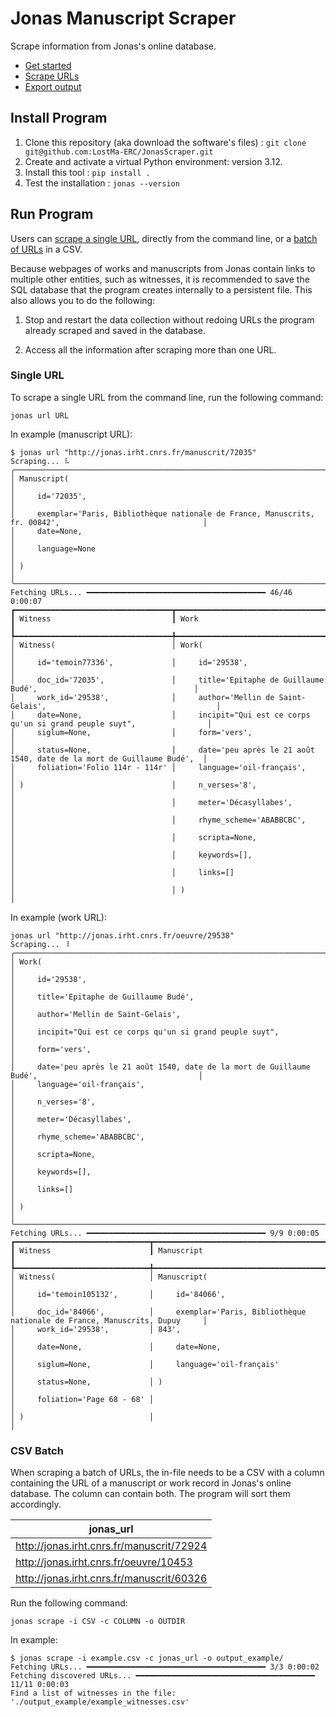 # Jonas Manuscript Scraper

Scrape information from Jonas's online database.

- [Get started](#install-program)
- [Scrape URLs](#run-program)
- [Export output](#export-output)

## Install Program

1. Clone this repository (aka download the software's files) : `git clone git@github.com:LostMa-ERC/JonasScraper.git`
2. Create and activate a virtual Python environment: version 3.12.
3. Install this tool : `pip install .`
4. Test the installation : `jonas --version`

## Run Program

Users can [scrape a single URL](#single-url), directly from the command line, or a [batch of URLs](#csv-batch) in a CSV.

Because webpages of works and manuscripts from Jonas contain links to multiple other entities, such as witnesses, it is recommended to save the SQL database that the program creates internally to a persistent file. This also allows you to do the following:

1. Stop and restart the data collection without redoing URLs the program already scraped and saved in the database.

2. Access all the information after scraping more than one URL.

### Single URL

To scrape a single URL from the command line, run the following command:

```shell
jonas url URL
```

In example (manuscript URL):

```console
$ jonas url "http://jonas.irht.cnrs.fr/manuscrit/72035"
Scraping... ⠧
╭───────────────────────────────────────────────────────────────────────────────────────────────────────────────╮
│ Manuscript(                                                                                                   │
│     id='72035',                                                                                               │
│     exemplar='Paris, Bibliothèque nationale de France, Manuscrits, fr. 00842',                                │
│     date=None,                                                                                                │
│     language=None                                                                                             │
│ )                                                                                                             │
╰───────────────────────────────────────────────────────────────────────────────────────────────────────────────╯
Fetching URLs... ━━━━━━━━━━━━━━━━━━━━━━━━━━━━━━━━━━━━━━━━ 46/46 0:00:07
┏━━━━━━━━━━━━━━━━━━━━━━━━━━━━━━━━━━━┳━━━━━━━━━━━━━━━━━━━━━━━━━━━━━━━━━━━━━━━━━━━━━━━━━━━━━━━━━━━━━━━━━━━━━━━━━━━┓
┃ Witness                           ┃ Work                                                                      ┃
┡━━━━━━━━━━━━━━━━━━━━━━━━━━━━━━━━━━━╇━━━━━━━━━━━━━━━━━━━━━━━━━━━━━━━━━━━━━━━━━━━━━━━━━━━━━━━━━━━━━━━━━━━━━━━━━━━┩
│ Witness(                          │ Work(                                                                     │
│     id='temoin77336',             │     id='29538',                                                           │
│     doc_id='72035',               │     title='Epitaphe de Guillaume Budé',                                   │
│     work_id='29538',              │     author='Mellin de Saint-Gelais',                                      │
│     date=None,                    │     incipit="Qui est ce corps qu'un si grand peuple suyt",                │
│     siglum=None,                  │     form='vers',                                                          │
│     status=None,                  │     date='peu après le 21 août 1540, date de la mort de Guillaume Budé',  │
│     foliation='Folio 114r - 114r' │     language='oil-français',                                              │
│ )                                 │     n_verses='8',                                                         │
│                                   │     meter='Décasyllabes',                                                 │
│                                   │     rhyme_scheme='ABABBCBC',                                              │
│                                   │     scripta=None,                                                         │
│                                   │     keywords=[],                                                          │
│                                   │     links=[]                                                              │
│                                   │ )                                                                         │
```

In example (work URL):

```console
jonas url "http://jonas.irht.cnrs.fr/oeuvre/29538"
Scraping... ⠸
╭─────────────────────────────────────────────────────────────────────────────────────────────────────────────╮
│ Work(                                                                                                       │
│     id='29538',                                                                                             │
│     title='Epitaphe de Guillaume Budé',                                                                     │
│     author='Mellin de Saint-Gelais',                                                                        │
│     incipit="Qui est ce corps qu'un si grand peuple suyt",                                                  │
│     form='vers',                                                                                            │
│     date='peu après le 21 août 1540, date de la mort de Guillaume Budé',                                    │
│     language='oil-français',                                                                                │
│     n_verses='8',                                                                                           │
│     meter='Décasyllabes',                                                                                   │
│     rhyme_scheme='ABABBCBC',                                                                                │
│     scripta=None,                                                                                           │
│     keywords=[],                                                                                            │
│     links=[]                                                                                                │
│ )                                                                                                           │
╰─────────────────────────────────────────────────────────────────────────────────────────────────────────────╯
Fetching URLs... ━━━━━━━━━━━━━━━━━━━━━━━━━━━━━━━━━━━━━━━━ 9/9 0:00:05
┏━━━━━━━━━━━━━━━━━━━━━━━━━━━━━━┳━━━━━━━━━━━━━━━━━━━━━━━━━━━━━━━━━━━━━━━━━━━━━━━━━━━━━━━━━━━━━━━━━━━━━━━━━━━━━━┓
┃ Witness                      ┃ Manuscript                                                                   ┃
┡━━━━━━━━━━━━━━━━━━━━━━━━━━━━━━╇━━━━━━━━━━━━━━━━━━━━━━━━━━━━━━━━━━━━━━━━━━━━━━━━━━━━━━━━━━━━━━━━━━━━━━━━━━━━━━┩
│ Witness(                     │ Manuscript(                                                                  │
│     id='temoin105132',       │     id='84066',                                                              │
│     doc_id='84066',          │     exemplar='Paris, Bibliothèque nationale de France, Manuscrits, Dupuy     │
│     work_id='29538',         │ 843',                                                                        │
│     date=None,               │     date=None,                                                               │
│     siglum=None,             │     language='oil-français'                                                  │
│     status=None,             │ )                                                                            │
│     foliation='Page 68 - 68' │                                                                              │
│ )                            │                                                                              │
```

### CSV Batch

When scraping a batch of URLs, the in-file needs to be a CSV with a column containing the URL of a manuscript or work record in Jonas's online database. The column can contain both. The program will sort them accordingly.

|jonas_url|
|--|
|http://jonas.irht.cnrs.fr/manuscrit/72924|
|http://jonas.irht.cnrs.fr/oeuvre/10453|
|http://jonas.irht.cnrs.fr/manuscrit/60326|

Run the following command:

```shell
jonas scrape -i CSV -c COLUMN -o OUTDIR
```

In example:

```console
$ jonas scrape -i example.csv -c jonas_url -o output_example/
Fetching URLs... ━━━━━━━━━━━━━━━━━━━━━━━━━━━━━━━━━━━━━━━━ 3/3 0:00:02
Fetching discovered URLs... ━━━━━━━━━━━━━━━━━━━━━━━━━━━━━━━━━━━━━━━━ 11/11 0:00:03
Find a list of witnesses in the file: './output_example/example_witnesses.csv'
```